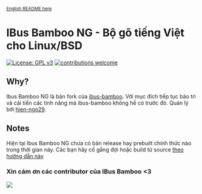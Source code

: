 <sub>[English README here](https://github.com/hien-ngo29/ibus-bamboo-ng/blob/master/README_EN.md)</sub>

IBus Bamboo NG - Bộ gõ tiếng Việt cho Linux/BSD
===================================
[![License: GPL v3](https://img.shields.io/badge/License-GPL%20v3-blue.svg)](https://opensource.org/licenses/GPL-3.0)
[![contributions welcome](https://img.shields.io/badge/contributions-welcome-brightgreen.svg?style=flat)](https://github.com/BambooEngine/ibus-bamboo)

## Why?
Ibus Bamboo NG là bản fork của [ibus-bamboo](https://github.com/BambooEngine/ibus-bamboo). Với mục đích tiếp tục bảo trì và cải tiến các tính năng mà ibus-bamboo không hề có trước đó. Quản lý bởi [hien-ngo29](github.com/hien-ngo29).

## Notes
Hiện tại Ibus Bamboo NG chưa có bản release hay prebuilt chính thức nào trong thời gian này. Các bạn hãy cố gắng đợi hoặc build từ source [theo hướng dẫn này](https://github.com/hien-ngo29/ibus-bamboo/wiki/H%C6%B0%E1%BB%9Bng-d%E1%BA%ABn-c%C3%A0i-%C4%91%E1%BA%B7t-t%E1%BB%AB-m%C3%A3-ngu%E1%BB%93n)

### Xin cám ơn các contributor của IBus Bamboo <3

<a href="https://github.com/BambooEngine/ibus-bamboo/graphs/contributors">
  <img src="https://contrib.rocks/image?repo=BambooEngine/ibus-bamboo" />
</a>
